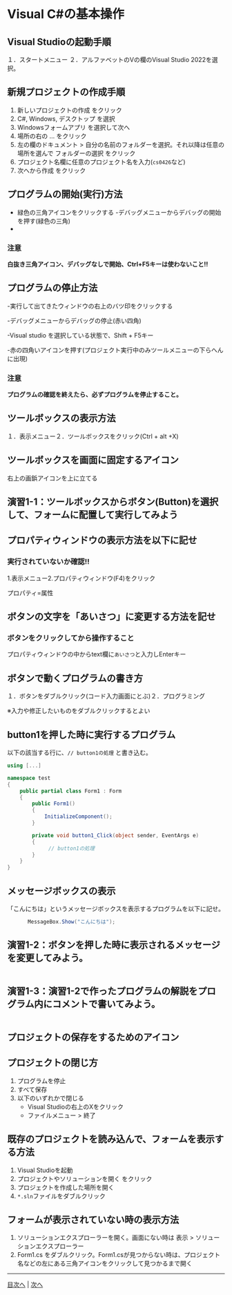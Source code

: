 # Visual C#の基本操作
## Visual Studioの起動手順

１．スタートメニュー  ２．アルファベットのVの欄のVisual Studio 2022を選択。

## 新規プロジェクトの作成手順
1. 新しいプロジェクトの作成 をクリック
2. C#, Windows, デスクトップ を選択
3. Windowsフォームアプリ を選択して次へ
4. 場所の右の ... をクリック
5. 左の欄のドキュメント > 自分の名前のフォルダーを選択。それ以降は任意の場所を選んで フォルダーの選択 をクリック
6. プロジェクト名欄に任意のプロジェクト名を入力(`cs0426`など)
7. 次へから作成 をクリック


## プログラムの開始(実行)方法
- 緑色の三角アイコンをクリックする
-デバッグメニューからデバッグの開始を押す(緑色の三角)
-

### 注意

**白抜き三角アイコン、デバッグなしで開始、Ctrl+F5キーは使わないこと!!**

## プログラムの停止方法
-実行して出てきたウィンドウの右上のバツ印をクリックする

-デバッグメニューからデバッグの停止(赤い四角)

-Visual studio を選択している状態で、Shift + F5キー

-赤の四角いアイコンを押す(プロジェクト実行中のみツールメニューの下らへんに出現)

### 注意

**プログラムの確認を終えたら、必ずプログラムを停止すること。**

## ツールボックスの表示方法

１．表示メニュー２．ツールボックスをクリック(Ctrl + alt +X)

## ツールボックスを画面に固定するアイコン

右上の画鋲アイコンを上に立てる

## 演習1-1：ツールボックスからボタン(Button)を選択して、フォームに配置して実行してみよう



## プロパティウィンドウの表示方法を以下に記せ
### 実行されていないか確認!!
1.表示メニュー2.プロパティウィンドウ(F4)をクリック

プロパティ=属性

## ボタンの文字を「あいさつ」に変更する方法を記せ
### ボタンをクリックしてから操作すること
プロパティウィンドウの中からtext欄に`あいさつ`と入力しEnterキー

## ボタンで動くプログラムの書き方
１．ボタンをダブルクリック(コード入力画面にとぶ)２．プログラミング

※入力や修正したいものをダブルクリックするとよい

## button1を押した時に実行するプログラム
以下の該当する行に、`// button1の処理` と書き込む。

```cs
using [...]

namespace test
{
    public partial class Form1 : Form
    {
        public Form1()
        {
            InitializeComponent();
        }

        private void button1_Click(object sender, EventArgs e)
        {
　　　　　　　　// button1の処理
        }
    }
}
```

## メッセージボックスの表示
「こんにちは」というメッセージボックスを表示するプログラムを以下に記せ。

```cs
　　　　MessageBox.Show("こんにちは");
```

## 演習1-2：ボタンを押した時に表示されるメッセージを変更してみよう。

```cs

```

## 演習1-3：演習1-2で作ったプログラムの解説をプログラム内にコメントで書いてみよう。

```cs

```

## プロジェクトの保存をするためのアイコン



## プロジェクトの閉じ方

1. プログラムを停止
2. すべて保存
3. 以下のいずれかで閉じる
   - Visual Studioの右上のXをクリック
   - ファイルメニュー > 終了


## 既存のプロジェクトを読み込んで、フォームを表示する方法

1. Visual Studioを起動
2. プロジェクトやソリューションを開く をクリック
3. プロジェクトを作成した場所を開く
4. `*.sln`ファイルをダブルクリック

## フォームが表示されていない時の表示方法

1. ソリューションエクスプローラーを開く。画面にない時は 表示 > ソリューションエクスプローラー
2. Form1.cs をダブルクリック。Form1.csが見つからない時は、プロジェクト名などの左にある三角アイコンをクリックして見つかるまで開く


---

[目次へ](README.md#%E7%9B%AE%E6%AC%A1) | [次へ](README.md#%E3%83%97%E3%83%AD%E3%82%B0%E3%83%A9%E3%83%9F%E3%83%B3%E3%82%B0%E3%81%AE%E8%82%9D)

